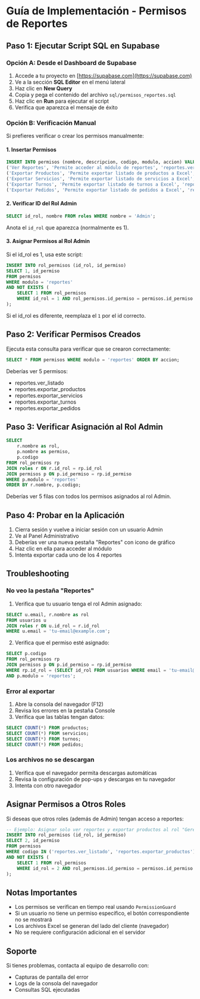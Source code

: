 # Guía de Implementación - Permisos de Reportes

## Paso 1: Ejecutar Script SQL en Supabase

### Opción A: Desde el Dashboard de Supabase

1. Accede a tu proyecto en [https://supabase.com](https://supabase.com)
2. Ve a la sección **SQL Editor** en el menú lateral
3. Haz clic en **New Query**
4. Copia y pega el contenido del archivo `sql/permisos_reportes.sql`
5. Haz clic en **Run** para ejecutar el script
6. Verifica que aparezca el mensaje de éxito

### Opción B: Verificación Manual

Si prefieres verificar o crear los permisos manualmente:

#### 1. Insertar Permisos

```sql
INSERT INTO permisos (nombre, descripcion, codigo, modulo, accion) VALUES
('Ver Reportes', 'Permite acceder al módulo de reportes', 'reportes.ver_listado', 'reportes', 'ver_listado'),
('Exportar Productos', 'Permite exportar listado de productos a Excel', 'reportes.exportar_productos', 'reportes', 'exportar_productos'),
('Exportar Servicios', 'Permite exportar listado de servicios a Excel', 'reportes.exportar_servicios', 'reportes', 'exportar_servicios'),
('Exportar Turnos', 'Permite exportar listado de turnos a Excel', 'reportes.exportar_turnos', 'reportes', 'exportar_turnos'),
('Exportar Pedidos', 'Permite exportar listado de pedidos a Excel', 'reportes.exportar_pedidos', 'reportes', 'exportar_pedidos');
```

#### 2. Verificar ID del Rol Admin

```sql
SELECT id_rol, nombre FROM roles WHERE nombre = 'Admin';
```

Anota el `id_rol` que aparezca (normalmente es 1).

#### 3. Asignar Permisos al Rol Admin

Si el id_rol es 1, usa este script:

```sql
INSERT INTO rol_permisos (id_rol, id_permiso)
SELECT 1, id_permiso
FROM permisos
WHERE modulo = 'reportes'
AND NOT EXISTS (
    SELECT 1 FROM rol_permisos 
    WHERE id_rol = 1 AND rol_permisos.id_permiso = permisos.id_permiso
);
```

Si el id_rol es diferente, reemplaza el `1` por el id correcto.

## Paso 2: Verificar Permisos Creados

Ejecuta esta consulta para verificar que se crearon correctamente:

```sql
SELECT * FROM permisos WHERE modulo = 'reportes' ORDER BY accion;
```

Deberías ver 5 permisos:
- reportes.ver_listado
- reportes.exportar_productos
- reportes.exportar_servicios
- reportes.exportar_turnos
- reportes.exportar_pedidos

## Paso 3: Verificar Asignación al Rol Admin

```sql
SELECT 
    r.nombre as rol, 
    p.nombre as permiso, 
    p.codigo
FROM rol_permisos rp
JOIN roles r ON r.id_rol = rp.id_rol
JOIN permisos p ON p.id_permiso = rp.id_permiso
WHERE p.modulo = 'reportes'
ORDER BY r.nombre, p.codigo;
```

Deberías ver 5 filas con todos los permisos asignados al rol Admin.

## Paso 4: Probar en la Aplicación

1. Cierra sesión y vuelve a iniciar sesión con un usuario Admin
2. Ve al Panel Administrativo
3. Deberías ver una nueva pestaña "Reportes" con icono de gráfico
4. Haz clic en ella para acceder al módulo
5. Intenta exportar cada uno de los 4 reportes

## Troubleshooting

### No veo la pestaña "Reportes"

1. Verifica que tu usuario tenga el rol Admin asignado:
```sql
SELECT u.email, r.nombre as rol
FROM usuarios u
JOIN roles r ON u.id_rol = r.id_rol
WHERE u.email = 'tu-email@example.com';
```

2. Verifica que el permiso esté asignado:
```sql
SELECT p.codigo
FROM rol_permisos rp
JOIN permisos p ON p.id_permiso = rp.id_permiso
WHERE rp.id_rol = (SELECT id_rol FROM usuarios WHERE email = 'tu-email@example.com')
AND p.modulo = 'reportes';
```

### Error al exportar

1. Abre la consola del navegador (F12)
2. Revisa los errores en la pestaña Console
3. Verifica que las tablas tengan datos:
```sql
SELECT COUNT(*) FROM productos;
SELECT COUNT(*) FROM servicios;
SELECT COUNT(*) FROM turnos;
SELECT COUNT(*) FROM pedidos;
```

### Los archivos no se descargan

1. Verifica que el navegador permita descargas automáticas
2. Revisa la configuración de pop-ups y descargas en tu navegador
3. Intenta con otro navegador

## Asignar Permisos a Otros Roles

Si deseas que otros roles (además de Admin) tengan acceso a reportes:

```sql
-- Ejemplo: Asignar solo ver reportes y exportar productos al rol "Gerente" (id_rol = 2)
INSERT INTO rol_permisos (id_rol, id_permiso)
SELECT 2, id_permiso
FROM permisos
WHERE codigo IN ('reportes.ver_listado', 'reportes.exportar_productos')
AND NOT EXISTS (
    SELECT 1 FROM rol_permisos 
    WHERE id_rol = 2 AND rol_permisos.id_permiso = permisos.id_permiso
);
```

## Notas Importantes

- Los permisos se verifican en tiempo real usando `PermissionGuard`
- Si un usuario no tiene un permiso específico, el botón correspondiente no se mostrará
- Los archivos Excel se generan del lado del cliente (navegador)
- No se requiere configuración adicional en el servidor

## Soporte

Si tienes problemas, contacta al equipo de desarrollo con:
- Capturas de pantalla del error
- Logs de la consola del navegador
- Consultas SQL ejecutadas
